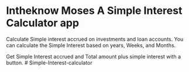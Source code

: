 # Intheknow Moses A Simple Interest Calculator app

Calculate Simple interest accrued on investments and loan accounts. You can calculate the Simple Interest based on years, Weeks, and Months. 

Get Simple Interest accrued and Total amount plus simple interest with a button. # Simple-Interest-calculator
